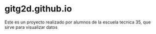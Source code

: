 # gitg2d.github.io

Este es un proyecto realizado por alumnos de la escuela tecnica 35, que sirve para visualizar datos
